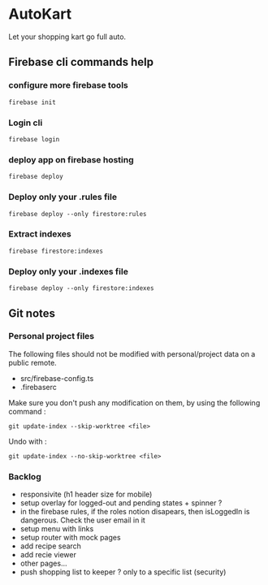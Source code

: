 # AutoKart
Let your shopping kart go full auto.

## Firebase cli commands help
### configure more firebase tools
`firebase init`
### Login cli
`firebase login`
### deploy app on firebase hosting
`firebase deploy`
### Deploy only your .rules file
`firebase deploy --only firestore:rules`
### Extract indexes
`firebase firestore:indexes`
### Deploy only your .indexes file
`firebase deploy --only firestore:indexes`

## Git notes
### Personal project files
The following files should not be modified with personal/project data on a public remote.
- src/firebase-config.ts
- .firebaserc

Make sure you don't push any modification on them, by using the following command :

`git update-index --skip-worktree <file>`

Undo with :

`git update-index --no-skip-worktree <file>`

### Backlog
- responsivite (h1 header size for mobile)
- setup overlay for logged-out and pending states + spinner ?
- in the firebase rules, if the roles notion disapears, then isLoggedIn is dangerous. Check the user email in it
- setup menu with links
- setup router with mock pages
- add recipe search
- add recie viewer
- other pages...
- push shopping list to keeper ? only to a specific list (security)

